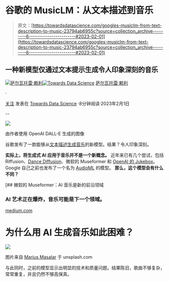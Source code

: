 # 谷歌的 MusicLM：从文本描述到音乐

> 原文：[https://towardsdatascience.com/googles-musiclm-from-text-description-to-music-23794ab6955c?source=collection_archive---------6-----------------------#2023-02-01](https://towardsdatascience.com/googles-musiclm-from-text-description-to-music-23794ab6955c?source=collection_archive---------6-----------------------#2023-02-01)

## 一种新模型仅通过文本提示生成令人印象深刻的音乐

[](https://salvatore-raieli.medium.com/?source=post_page-----23794ab6955c--------------------------------)[![萨尔瓦托雷·赖利](../Images/6bb4520e2df40d20283e7283141b5e06.png)](https://salvatore-raieli.medium.com/?source=post_page-----23794ab6955c--------------------------------)[](https://towardsdatascience.com/?source=post_page-----23794ab6955c--------------------------------)[![Towards Data Science](../Images/a6ff2676ffcc0c7aad8aaf1d79379785.png)](https://towardsdatascience.com/?source=post_page-----23794ab6955c--------------------------------) [萨尔瓦托雷·赖利](https://salvatore-raieli.medium.com/?source=post_page-----23794ab6955c--------------------------------)

·

[关注](https://medium.com/m/signin?actionUrl=https%3A%2F%2Fmedium.com%2F_%2Fsubscribe%2Fuser%2Ff1a08d9452cd&operation=register&redirect=https%3A%2F%2Ftowardsdatascience.com%2Fgoogles-musiclm-from-text-description-to-music-23794ab6955c&user=Salvatore+Raieli&userId=f1a08d9452cd&source=post_page-f1a08d9452cd----23794ab6955c---------------------post_header-----------) 发表在 [Towards Data Science](https://towardsdatascience.com/?source=post_page-----23794ab6955c--------------------------------) ·8分钟阅读·2023年2月1日[](https://medium.com/m/signin?actionUrl=https%3A%2F%2Fmedium.com%2F_%2Fvote%2Ftowards-data-science%2F23794ab6955c&operation=register&redirect=https%3A%2F%2Ftowardsdatascience.com%2Fgoogles-musiclm-from-text-description-to-music-23794ab6955c&user=Salvatore+Raieli&userId=f1a08d9452cd&source=-----23794ab6955c---------------------clap_footer-----------)

--

[](https://medium.com/m/signin?actionUrl=https%3A%2F%2Fmedium.com%2F_%2Fbookmark%2Fp%2F23794ab6955c&operation=register&redirect=https%3A%2F%2Ftowardsdatascience.com%2Fgoogles-musiclm-from-text-description-to-music-23794ab6955c&source=-----23794ab6955c---------------------bookmark_footer-----------)![](../Images/effa592eb7e806938eac69eab439c2d5.png)

由作者使用 OpenAI DALL-E 生成的图像

谷歌发布了一款能够从[文本描述生成音乐](https://arxiv.org/pdf/2301.11325.pdf)的新模型。结果？令人印象深刻。

**实际上，将生成式 AI 应用于音乐并不是一个新概念。** 近年来已有几个尝试，包括 Riffusion、[Dance Diffusion](https://techcrunch.com/2022/10/07/ai-music-generator-dance-diffusion/)、微软的 Museformer 和 [OpenAI 的 Jukebox](https://openai.com/blog/jukebox/)。 Google 自己之前也发布了一个名为 [AudioML](https://ai.googleblog.com/2022/10/audiolm-language-modeling-approach-to.html) 的模型。 **那么，这个模型会有什么不同？**

[](https://medium.com/mlearning-ai/microsofts-museformer-ai-music-is-the-new-frontier-8dc5cb24459c?source=post_page-----23794ab6955c--------------------------------) [## 微软的 Museformer：AI 音乐是新的前沿领域

### AI 艺术正在爆炸，音乐可能是下一个领域。

[medium.com](https://medium.com/mlearning-ai/microsofts-museformer-ai-music-is-the-new-frontier-8dc5cb24459c?source=post_page-----23794ab6955c--------------------------------)

# 为什么用 AI 生成音乐如此困难？

![](../Images/bdab379e9038b789e6a153a8df2fdc7a.png)

图片来自 [Marius Masalar](https://unsplash.com/it/@marius) 于 unsplash.com

与此同时，之前的模型显示出明显的技术和质量问题。结果陈旧，歌曲不够复杂，常常重复，并且仍然不够高保真。
